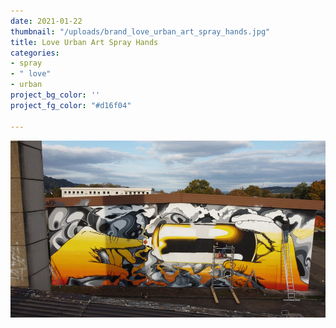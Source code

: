 ```yaml
---
date: 2021-01-22
thumbnail: "/uploads/brand_love_urban_art_spray_hands.jpg"
title: Love Urban Art Spray Hands
categories:
- spray
- " love"
- urban
project_bg_color: ''
project_fg_color: "#d16f04"

---
```

![](/uploads/brand_love_urban_art_spray_work.jpg)